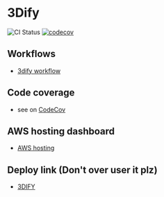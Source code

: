 # 3Dify
![CI Status](https://github.com/vincentken3d/3Dify/workflows/3Dify%20CI/badge.svg?branch=master)
[![codecov](https://codecov.io/gh/vincentken3d/3Dify/branch/master/graph/badge.svg?token=N6T9Q9P5SM)](https://codecov.io/gh/vincentken3d/3Dify)


## Workflows

- [3dify workflow](https://app.diagrams.net/#G1MxuSSUgGnH9CzKzNf4AJWA0E4ojQDX-n)

## Code coverage

- see on [CodeCov](https://codecov.io/gh/vincentken3d/3Dify)

## AWS hosting dashboard 

- [AWS hosting](https://us-east-2.console.aws.amazon.com/elasticbeanstalk/home?region=us-east-2#/application/overview?applicationName=3dify)

## Deploy link (Don't over user it plz)
- [3DIFY](http://3dify-env.eba-4haskfzq.us-east-2.elasticbeanstalk.com/)